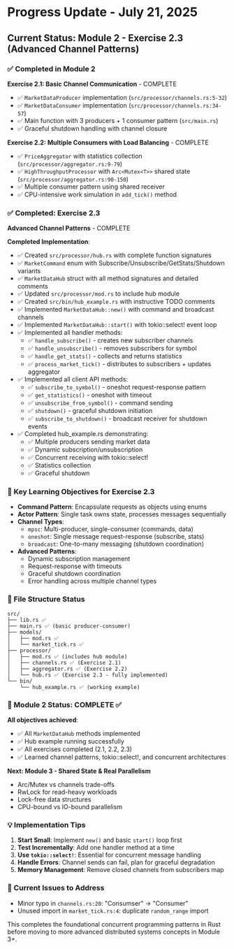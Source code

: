 # Progress Update - July 21, 2025

## Current Status: Module 2 - Exercise 2.3 (Advanced Channel Patterns)

### ✅ Completed in Module 2

**Exercise 2.1: Basic Channel Communication** - COMPLETE
- ✅ `MarketDataProducer` implementation (`src/processor/channels.rs:5-32`)
- ✅ `MarketDataConsumer` implementation (`src/processor/channels.rs:34-57`) 
- ✅ Main function with 3 producers + 1 consumer pattern (`src/main.rs`)
- ✅ Graceful shutdown handling with channel closure

**Exercise 2.2: Multiple Consumers with Load Balancing** - COMPLETE
- ✅ `PriceAggregator` with statistics collection (`src/processor/aggregator.rs:9-79`)
- ✅ `HighThroughputProcessor` with `Arc<Mutex<T>>` shared state (`src/processor/aggregator.rs:90-150`)
- ✅ Multiple consumer pattern using shared receiver
- ✅ CPU-intensive work simulation in `add_tick()` method

### ✅ Completed: Exercise 2.3

**Advanced Channel Patterns** - COMPLETE

**Completed Implementation**:
- ✅ Created `src/processor/hub.rs` with complete function signatures
- ✅ `MarketCommand` enum with Subscribe/Unsubscribe/GetStats/Shutdown variants
- ✅ `MarketDataHub` struct with all method signatures and detailed comments
- ✅ Updated `src/processor/mod.rs` to include hub module
- ✅ Created `src/bin/hub_example.rs` with instructive TODO comments
- ✅ Implemented `MarketDataHub::new()` with command and broadcast channels
- ✅ Implemented `MarketDataHub::start()` with tokio::select! event loop
- ✅ Implemented all handler methods:
   - ✅ `handle_subscribe()` - creates new subscriber channels
   - ✅ `handle_unsubscribe()` - removes subscribers for symbol
   - ✅ `handle_get_stats()` - collects and returns statistics
   - ✅ `process_market_tick()` - distributes to subscribers + updates aggregator
- ✅ Implemented all client API methods:
   - ✅ `subscribe_to_symbol()` - oneshot request-response pattern
   - ✅ `get_statistics()` - oneshot with timeout
   - ✅ `unsubscribe_from_symbol()` - command sending
   - ✅ `shutdown()` - graceful shutdown initiation
   - ✅ `subscribe_to_shutdown()` - broadcast receiver for shutdown events
- ✅ Completed hub_example.rs demonstrating:
   - ✅ Multiple producers sending market data
   - ✅ Dynamic subscription/unsubscription
   - ✅ Concurrent receiving with tokio::select!
   - ✅ Statistics collection
   - ✅ Graceful shutdown

### 🎯 Key Learning Objectives for Exercise 2.3

- **Command Pattern**: Encapsulate requests as objects using enums
- **Actor Pattern**: Single task owns state, processes messages sequentially
- **Channel Types**:
  - `mpsc`: Multi-producer, single-consumer (commands, data)
  - `oneshot`: Single message request-response (subscribe, stats)
  - `broadcast`: One-to-many messaging (shutdown coordination)
- **Advanced Patterns**:
  - Dynamic subscription management
  - Request-response with timeouts
  - Graceful shutdown coordination
  - Error handling across multiple channel types

### 📁 File Structure Status

```
src/
├── lib.rs ✅
├── main.rs ✅ (basic producer-consumer)
├── models/
│   ├── mod.rs ✅
│   └── market_tick.rs ✅
├── processor/
│   ├── mod.rs ✅ (includes hub module)
│   ├── channels.rs ✅ (Exercise 2.1)
│   ├── aggregator.rs ✅ (Exercise 2.2)
│   └── hub.rs ✅ (Exercise 2.3 - fully implemented)
└── bin/
    └── hub_example.rs ✅ (working example)
```

### 🚀 Module 2 Status: COMPLETE ✅

**All objectives achieved**:
- ✅ All `MarketDataHub` methods implemented
- ✅ Hub example running successfully  
- ✅ All exercises completed (2.1, 2.2, 2.3)
- ✅ Learned channel patterns, tokio::select!, and concurrent architectures

**Next: Module 3 - Shared State & Real Parallelism**
- Arc/Mutex vs channels trade-offs
- RwLock for read-heavy workloads  
- Lock-free data structures
- CPU-bound vs IO-bound parallelism

### 💡 Implementation Tips

1. **Start Small**: Implement `new()` and basic `start()` loop first
2. **Test Incrementally**: Add one handler method at a time
3. **Use `tokio::select!`**: Essential for concurrent message handling
4. **Handle Errors**: Channel sends can fail, plan for graceful degradation
5. **Memory Management**: Remove closed channels from subscribers map

### 🔧 Current Issues to Address

- Minor typo in `channels.rs:20`: "Consumser" → "Consumer"
- Unused import in `market_tick.rs:4`: duplicate `random_range` import

This completes the foundational concurrent programming patterns in Rust before moving to more advanced distributed systems concepts in Module 3+.